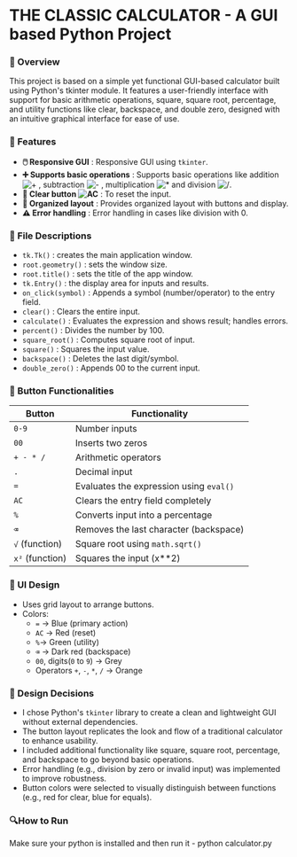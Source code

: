 # THE CLASSIC CALCULATOR - A GUI based Python Project

### 📌 Overview
This project is based on a simple yet functional GUI-based calculator built using Python's tkinter module. It features a user-friendly interface with support for basic arithmetic operations, square, square root, percentage, and utility functions like clear, backspace, and double zero, designed with an intuitive graphical interface for ease of use.

### 🚀 Features
- **🖱️ Responsive GUI** : Responsive GUI using `tkinter`.
- **➕ Supports basic operations** : Supports basic operations like addition ![+](https://img.shields.io/badge/+-orange) , subtraction ![-](https://img.shields.io/badge/---orange) , multiplication ![*](https://img.shields.io/badge/*-orange)  and division ![/](https://img.shields.io/badge//-orange).
- **🧼 Clear button ![AC](https://img.shields.io/badge/AC-red)** : To reset the input.
- **🧩 Organized layout** : Provides organized layout with buttons and display.
- **⚠️ Error handling** : Error handling in cases like division with 0.

### 🧾 File Descriptions
- `tk.Tk()` : creates the main application window.
- `root.geometry()` : sets the window size.
- `root.title()` : sets the title of the app window.
- `tk.Entry()` : the display area for inputs and results.
- `on_click(symbol)` : Appends a symbol (number/operator) to the entry field.
- `clear()` : Clears the entire input.
- `calculate()` : Evaluates the expression and shows result; handles errors.
- `percent()` : Divides the number by 100.
- `square_root()` : Computes square root of input.
- `square()` : Squares the input value.
- `backspace()` : Deletes the last digit/symbol.
- `double_zero()` : Appends 00 to the current input.

### 🔣 Button Functionalities
| Button          | Functionality                           |
| --------------- | --------------------------------------- |
| `0-9`           | Number inputs                           |
| `00`            | Inserts two zeros                       |
| `+ - * /`       | Arithmetic operators                    |
| `.`             | Decimal input                           |
| `=`             | Evaluates the expression using `eval()` |
| `AC`            | Clears the entry field completely       |
| `%`             | Converts input into a percentage        |
| `⌫`             | Removes the last character (backspace)  |
| `√` (function)  | Square root using `math.sqrt()`         |
| `x²` (function) | Squares the input (x\*\*2)              |

### 🎨 UI Design
- Uses grid layout to arrange buttons.
- Colors:
   - `=` → Blue (primary action)
   - `AC` → Red (reset)
   - `%`→ Green (utility)
   - `⌫` → Dark red (backspace)
   - `00`, digits(`0` to `9`) → Grey
   - Operators `+`,  `-`,  `*`,  `/` → Orange

### 🧰 Design Decisions

- I chose Python's `tkinter` library to create a clean and lightweight GUI without external dependencies.
- The button layout replicates the look and flow of a traditional calculator to enhance usability.
- I included additional functionality like square, square root, percentage, and backspace to go beyond basic operations.
- Error handling (e.g., division by zero or invalid input) was implemented to improve robustness.
- Button colors were selected to visually distinguish between functions (e.g., red for clear, blue for equals).

### 🔍How to Run
Make sure your python is installed and then run it - 
python calculator.py  
